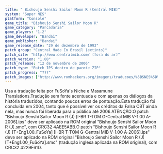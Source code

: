 ```yaml
---
title: " Bishoujo Senshi Sailor Moon R (Central MIB)"
system: "Super NES"
platform: "Console"
game_title: "Bishoujo Senshi Sailor Moon R"
game_category: "Pancadaria"
game_players: "1-2"
game_developer: "Bandai"
game_publisher: "Bandai"
game_release_date: "29 de dezembro de 1993"
patch_group: "Central Made In Brasil (extinto)"
patch_site: "http://www.centralmib.com/ (fora do ar)"
patch_version: "1.00"
patch_release: "12 de novembro de 2006"
patch_type: "Patch IPS dentro de pacote ZIP"
patch_progress: "???"
patch_images: ["http://www.romhackers.org/imagens/traducoes/%5BSNES%5D%20Bishoujo%20Senshi%20Sailor%20Moon%20R%20-%20Central%20MIB%20-%201.png","http://www.romhackers.org/imagens/traducoes/%5BSNES%5D%20Bishoujo%20Senshi%20Sailor%20Moon%20R%20-%20Central%20MIB%20-%202.png","http://www.romhackers.org/imagens/traducoes/%5BSNES%5D%20Bishoujo%20Senshi%20Sailor%20Moon%20R%20-%20Central%20MIB%20-%203.png"]
---
```

Usa a tradução feita por FuSoYa's Niche e Masamune Translations.Tradução sem fonte acentuada e com apenas os diálogos da história traduzidos, contando poucos erros de pontuação.Esta tradução foi concluída em 2004, tanto que é possível ver os créditos da Falsa CBT ainda nela, mas nunca foi liberada para o público até 2006.ATENÇÃO:O patch "Bishoujo Senshi Sailor Moon R (J) [I-BR T-TOM G-Central MIB V-1.00 A-2006].ips" deve ser aplicado na ROM original "Bishoujo Senshi Sailor Moon R (J).smc", com CRC32 4AEE5ABB.O patch "Bishoujo Senshi Sailor Moon R (J) [T+Eng1.00_FuSoYa] [I-BR T-TOM G-Central MIB V-1.00 A-2006].ips" deve ser aplicado na ROM original "Bishoujo Senshi Sailor Moon R (J) [T+Eng1.00_FuSoYa].smc" (tradução inglesa aplicada na ROM original), com CRC32 4229F61D.